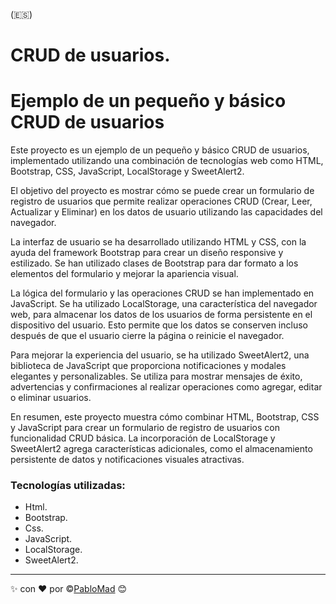 (:es:)
# CRUD de usuarios.

# Ejemplo de un pequeño y básico CRUD de usuarios

Este proyecto es un ejemplo de un pequeño y básico CRUD de usuarios, implementado utilizando una combinación de tecnologías web como HTML, Bootstrap, CSS, JavaScript, LocalStorage y SweetAlert2.

El objetivo del proyecto es mostrar cómo se puede crear un formulario de registro de usuarios que permite realizar operaciones CRUD (Crear, Leer, Actualizar y Eliminar) en los datos de usuario utilizando las capacidades del navegador.

La interfaz de usuario se ha desarrollado utilizando HTML y CSS, con la ayuda del framework Bootstrap para crear un diseño responsive y estilizado. Se han utilizado clases de Bootstrap para dar formato a los elementos del formulario y mejorar la apariencia visual.

La lógica del formulario y las operaciones CRUD se han implementado en JavaScript. Se ha utilizado LocalStorage, una característica del navegador web, para almacenar los datos de los usuarios de forma persistente en el dispositivo del usuario. Esto permite que los datos se conserven incluso después de que el usuario cierre la página o reinicie el navegador.

Para mejorar la experiencia del usuario, se ha utilizado SweetAlert2, una biblioteca de JavaScript que proporciona notificaciones y modales elegantes y personalizables. Se utiliza para mostrar mensajes de éxito, advertencias y confirmaciones al realizar operaciones como agregar, editar o eliminar usuarios.

En resumen, este proyecto muestra cómo combinar HTML, Bootstrap, CSS y JavaScript para crear un formulario de registro de usuarios con funcionalidad CRUD básica. La incorporación de LocalStorage y SweetAlert2 agrega características adicionales, como el almacenamiento persistente de datos y notificaciones visuales atractivas.

### Tecnologías utilizadas:
*   Html.
*   Bootstrap.
*   Css.
*   JavaScript.
*   LocalStorage.
*   SweetAlert2.

---
:sparkles: con ❤ por :copyright:[PabloMad](https://github.com/PabloMad75) 😊
